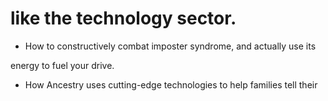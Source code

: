 # like the technology sector.

- How to constructively combat imposter syndrome, and actually use its

energy to fuel your drive.

- How Ancestry uses cutting-edge technologies to help families tell their